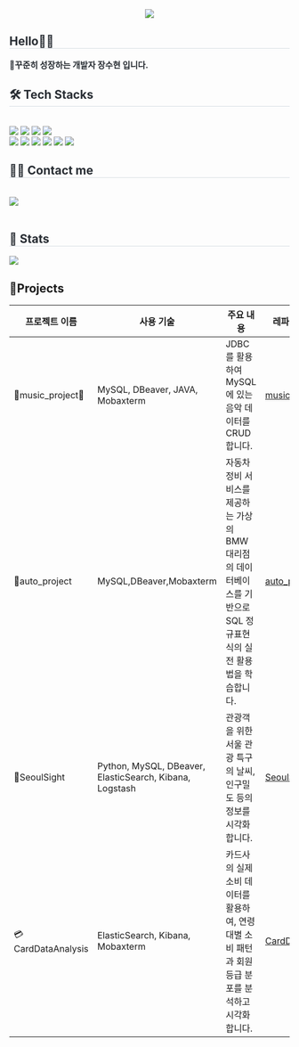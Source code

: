<div align= "center">
    <img src="https://capsule-render.vercel.app/api?type=waving&color=0:f3afaf,100:edb38c&height=180&text=Aunsxm's%20Home&animation=&fontColor=ffffff&fontSize=60" />
    </div>
    <div style="text-align: left;"> 
    <h2 style="border-bottom: 1px solid #d8dee4; color: #282d33;"> Hello🙋‍♀️ </h2>  
    <div style="font-weight: 700; font-size: 15px; text-align: left; color: #282d33;"> 🏃꾸준히 성장하는 개발자 장수현 입니다. </div> 
    </div>
    <div style="text-align: left;">
    <h2 style="border-bottom: 1px solid #d8dee4; color: #282d33;"> 🛠️ Tech Stacks </h2> <br> 
    <div style="margin: ; text-align: left;" "text-align: left;"> <img src="https://img.shields.io/badge/Docker-2496ED?style=for-the-badge&logo=Docker&logoColor=white">
          <img src="https://img.shields.io/badge/Java-007396?style=for-the-badge&logo=Java&logoColor=white">
          <img src="https://img.shields.io/badge/Spring-6DB33F?style=for-the-badge&logo=Spring&logoColor=white">
          <img src="https://img.shields.io/badge/MySQL-4479A1?style=for-the-badge&logo=MySQL&logoColor=white">
          <br/><img src="https://img.shields.io/badge/Oracle-F80000?style=for-the-badge&logo=Oracle&logoColor=white">
          <img src="https://img.shields.io/badge/Github-181717?style=for-the-badge&logo=Github&logoColor=white">
          <img src="https://img.shields.io/badge/elasticsearch-%230377CC.svg?style=for-the-badge&logo=elasticsearch&logoColor=white">
          <img src ="https://img.shields.io/badge/dbeaver-372923.svg?style=for-the-badge&logo=dbeaver&logoColor=white">
          <img src ="https://img.shields.io/badge/mobaxterm-2C2E34.svg?style=for-the-badge&logo=mobaxterm&logoColor=white">
          <img src ="https://img.shields.io/badge/Logstash-005571.svg?&style=for-the-badge&logo=Logstash&logoColor=white">
          </div>
    </div>
    <div style="text-align: left;">
    <h2 style="border-bottom: 1px solid #d8dee4; color: #282d33;"> 🧑‍💻 Contact me </h2> <br> 
    <div style="text-align: left;"> <a href=mailto:tngus893716@gmail.com> <img src="https://img.shields.io/badge/Gmail-EA4335?style=for-the-badge&logo=Gmail&logoColor=white&link=mailto:tngus893716@gmail.com"> </a>
          </div>  <br> 
    <div style="text-align: left;">  </div> 
    </div>
    <div style="text-align: left;"> 
    <h2 style="border-bottom: 1px solid #d8dee4; color: #282d33;"> 🏅 Stats </h2> <div style="text-align: left;"> <img src="https://github-readme-stats.vercel.app/api?username=Aunsxm&bg_color=180,00000000,fea9cb&title_color=ea8690&text_color=ea8690"
         /> 
    </div>   

    
## 📝Projects

| **프로젝트 이름**          | **사용 기술**                                  | **주요 내용**                                    | **레파지토리 링크**                             |
|----------------------------|-----------------------------------------------|------------------------------------------------|------------------------------------------------|
| 🎵music_project🎵         | MySQL, DBeaver, JAVA, Mobaxterm      | JDBC를 활용하여 MySQL에 있는 음악 데이터를 CRUD 합니다. | [music_project](https://github.com/Aunsxm/music_project) |
| 🚗auto_project            | MySQL,DBeaver,Mobaxterm       |  자동차 정비 서비스를 제공하는 가상의 BMW 대리점의 데이터베이스를 기반으로 SQL 정규표현식의 실전 활용법을 학습합니다.  | [auto_project](https://github.com/Aunsxm/auto_project) |
| 🎇SeoulSight              | Python, MySQL, DBeaver, ElasticSearch, Kibana, Logstash  | 관광객을 위한 서울 관광 특구의 날씨, 인구밀도 등의 정보를 시각화 합니다.  | [SeoulSight](https://github.com/Aunsxm/SeoulSight)     |
| 💳CardDataAnalysis       |  ElasticSearch, Kibana, Mobaxterm      | 카드사의 실제 소비 데이터를 활용하여, 연령대별 소비 패턴과 회원 등급 분포를 분석하고 시각화합니다. | [CardDataAnalysis](https://github.com/Aunsxm/CardDataAnalysis)|














































